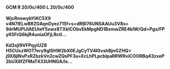 #### GCM R 20/0c/400 L 20/0c/400
**WjcRnswybYiKC5X9**<br/>**v4N7lELwBRZGAqnDyez715f+s+dRBI76UNSAAUu3V8s=**<br/>**9drMUPlJlAEUteY5xwz8TXkICObvEkMpgND1BxmwZRE4bIW/Qd+Pgs/FPy65FrQ6kjR4uniaOFjLRctl...**<br/><br/>
**Kd3xjI9VFPqyiUZ8**<br/>**H5CUxzWOT7ery9glSHW2bX0EJgCyTV4IGvshBjnGZHQ=**<br/>**j9X8jlNvPxRZbzkVn2cwZQsPF3u+EcLhPLpcblpaRRWRviCOORBq43zxeP2bUX8fZFMaT433UHNGA/ls...**